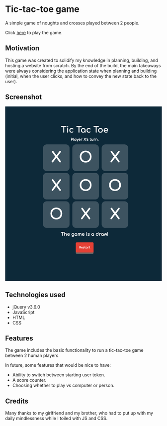 # Tic-tac-toe game
A simple game of noughts and crosses played between 2 people.

Click [here](https://rodsejas.github.io/tic-tac-toe/) to play the game.

## Motivation
This game was created to solidify my knowledge in planning, building, and hosting a website from scratch. By the end of the build, the main takeaways were always considering the application state when planning and building (initial, when the user clicks, and how to convey the new state back to the user).

## Screenshot
![Tic tac toe](/images/screenshot.png)

## Technologies used
* jQuery v3.6.0
* JavaScript
* HTML
* CSS

## Features
The game includes the basic functionality to run a tic-tac-toe game between 2 human players. 

In future, some features that would be nice to have:
* Ability to switch between starting user token.
* A score counter.
* Choosing whether to play vs computer or person.

## Credits
Many thanks to my girlfriend and my brother, who had to put up with my daily mindlessness while I toiled with JS and CSS.
